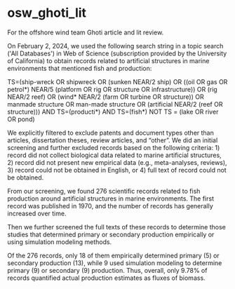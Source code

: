 # osw_ghoti_lit
For the offshore wind team Ghoti article and lit review.

On February 2, 2024, we used the following search string in a topic search ('All Databases') in Web of Science (subscription provided by the University of California) to obtain records related to artificial structures in marine environments that mentioned fish and production:

TS=(ship-wreck OR shipwreck OR (sunken NEAR/2 ship) OR ((oil OR gas OR petrol*) NEAR/5 (platform OR rig OR structure OR infrastructure)) OR (rig NEAR/2 reef) OR (wind* NEAR/2 (farm OR turbine OR structure)) OR manmade structure OR man-made structure OR (artificial NEAR/2 (reef OR structure))) AND TS=(producti*) AND TS=(fish*) NOT TS = (lake OR river OR pond)

We explicitly filtered to exclude patents and document types other than articles, dissertation theses, review articles, and “other”. We did an initial screening and further excluded records based on the following criteria: 1) record did not collect biological data related to marine artificial structures, 2) record did not present new empirical data (e.g., meta-analyses, reviews), 3) record could not be obtained in English, or 4) full text of record could not be obtained. 

From our screening, we found 276 scientific records related to fish production around artificial structures in marine environments. The first record was published in 1970, and the number of records has generally increased over time.

Then we further screened the full texts of these records to determine those studies that determined primary or secondary production empirically or using simulation modeling methods.

Of the 276 records, only 18 of them empirically determined primary (5) or secondary production (13), while 9 used simulation modeling to determine primary (9) or secondary (9) production. Thus, overall, only 9.78% of records quantified actual production estimates as fluxes of biomass. 


